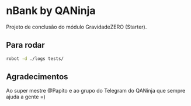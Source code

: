 # nBank by QANinja

Projeto de conclusão do módulo GravidadeZERO (Starter).

## Para rodar

```bash
robot -d ./logs tests/
```

## Agradecimentos
Ao super mestre @Papito e ao grupo do Telegram do QANinja que sempre ajuda a gente =)
